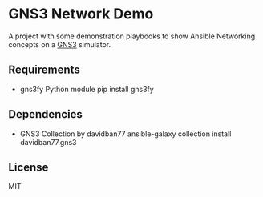 GNS3 Network Demo
=================

A project with some demonstration playbooks to show Ansible Networking concepts on a [GNS3](https://gns3.com) simulator.

Requirements
------------

- gns3fy Python module
    pip install gns3fy

Dependencies
------------

- GNS3 Collection by davidban77
    ansible-galaxy collection install davidban77.gns3

License
-------

MIT
